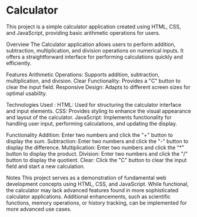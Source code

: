 # Calculator

This project is a simple calculator application created using HTML, CSS, and JavaScript, providing basic arithmetic operations for users.

Overview
The Calculator application allows users to perform addition, subtraction, multiplication, and division operations on numerical inputs. It offers a straightforward interface for performing calculations quickly and efficiently.

Features
Arithmetic Operations: Supports addition, subtraction, multiplication, and division.
Clear Functionality: Provides a "C" button to clear the input field.
Responsive Design: Adapts to different screen sizes for optimal usability.

Technologies Used :
HTML: Used for structuring the calculator interface and input elements.
CSS: Provides styling to enhance the visual appearance and layout of the calculator.
JavaScript: Implements functionality for handling user input, performing calculations, and updating the display.

Functionality
Addition: Enter two numbers and click the "+" button to display the sum.
Subtraction: Enter two numbers and click the "-" button to display the difference.
Multiplication: Enter two numbers and click the "*" button to display the product.
Division: Enter two numbers and click the "/" button to display the quotient.
Clear: Click the "C" button to clear the input field and start a new calculation.


Notes
This project serves as a demonstration of fundamental web development concepts using HTML, CSS, and JavaScript.
While functional, the calculator may lack advanced features found in more sophisticated calculator applications.
Additional enhancements, such as scientific functions, memory operations, or history tracking, can be implemented for more advanced use cases.
